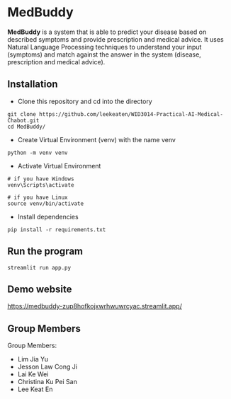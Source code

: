 # MedBuddy

**MedBuddy** is a system that is able to predict your disease based on described symptoms and provide prescription and medical advice. It uses Natural Language Processing techniques to understand your input (symptoms) and match against the answer in the system (disease, prescription and medical advice).

## Installation
- Clone this repository and cd into the directory
```
git clone https://github.com/leekeaten/WID3014-Practical-AI-Medical-Chabot.git
cd MedBuddy/
```

- Create Virtual Environment (venv) with the name venv
```
python -m venv venv
```

- Activate Virtual Environment 
```
# if you have Windows
venv\Scripts\activate

# if you have Linux
source venv/bin/activate
```

- Install dependencies
```
pip install -r requirements.txt
```

## Run the program
```
streamlit run app.py
```

## Demo website
https://medbuddy-zup8hofkojxwrhwuwrcyac.streamlit.app/

## Group Members

Group Members:
- Lim Jia Yu
- Jesson Law Cong Ji
- Lai Ke Wei
- Christina Ku Pei San
- Lee Keat En
